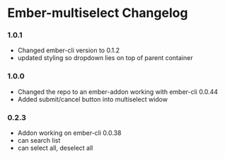 # Ember-multiselect Changelog

### 1.0.1
 * Changed ember-cli version to 0.1.2
 * updated styling so dropdown lies on top of parent container

###  1.0.0

 * Changed the repo to an ember-addon working with ember-cli 0.0.44
 * Added submit/cancel button into multiselect widow


### 0.2.3
 * Addon working on ember-cli 0.0.38
 * can search list
 * can select all, deselect all
